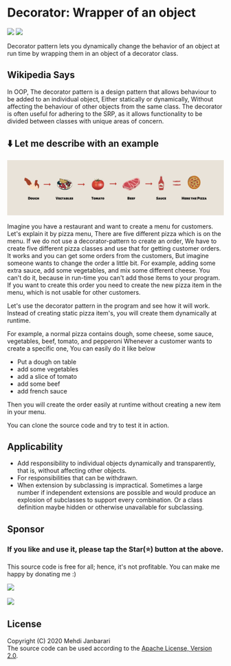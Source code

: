 # Decorator: Wrapper of an object
[![](https://img.shields.io/badge/Extensibility-blue.svg?style=flat)](https://github.com/janbarari/decoratorpattern)
[![](https://img.shields.io/badge/Structural-green.svg?style=flat)](https://github.com/janbarari/decoratorpattern)

Decorator pattern lets you dynamically change the behavior of an object at run time by wrapping them in an object of a decorator class.

Wikipedia Says
-------
In OOP, The decorator pattern is a design pattern that allows behaviour to be added to an individual object, Either statically or dynamically, Without affecting the behaviour of other objects from the same class. The decorator is often useful for adhering to the SRP, as it allows functionality to be divided between classes with unique areas of concern.

⬇️ Let me describe with an example
------
![](image.png)

Imagine you have a restaurant and want to create a menu for customers.
Let's explain it by pizza menu, There are five different pizza which is on the menu.
If we do not use a decorator-pattern to create an order, We have to create five different pizza classes and use that for getting customer orders. It works and you can get some orders from the customers,
But imagine someone wants to change the order a little bit. 
For example, adding some extra sauce, add some vegetables, and mix some different cheese.
You can't do it, because in run-time you can't add those items to your program.
If you want to create this order you need to create the new pizza item in the menu, which is not usable for other customers.

Let's use the decorator pattern in the program and see how it will work.
Instead of creating static pizza item's, you will create them dynamically at runtime.

For example, a normal pizza contains dough, some cheese, some sauce, vegetables, beef, tomato, and pepperoni 
Whenever a customer wants to create a specific one, You can easily do it like below
  
- Put a dough on table  
- add some vegetables  
- add a slice of tomato  
- add some beef  
- add french sauce    
  
Then you will create the order easily at runtime without creating a new item in your menu.

You can clone the source code and try to test it in action.

Applicability
-------
- Add responsibility to individual objects dynamically and transparently, that is, without affecting other objects.  
- For responsibilities that  can be withdrawn.
- When extension by subclassing is impractical. Sometimes a large number if independent extensions are possible and would produce an explosion of subclasses to support every combination. Or a class definition maybe hidden or otherwise unavailable for subclassing.

Sponsor
-------
### If you like and use it, please tap the Star(⭐️) button at the above.  
This source code is free for all; hence, it's not profitable. You can make me happy by donating me :)

[![](https://img.shields.io/badge/Dogecoin-Click%20to%20see%20the%20address-yellow.svg?style=flat)](https://blockchair.com/dogecoin/address/DB87foUxetrQRpAbWkrhexZeVtnzwyqhSL)

[![](https://img.shields.io/badge/Bitcoin-Click%20to%20see%20the%20address-orange.svg?style=flat)](https://blockchair.com/bitcoin/address/bc1qj30t3hmw0gat3vmwye972ce4sfrc5r5mz0ctr6)


License
-------
Copyright (C) 2020 Mehdi Janbarari  
The source code can be used according to the [Apache License, Version 2.0](LICENSE).